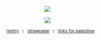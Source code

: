 <div align="center">
<p align="center"> <img src="https://komarev.com/ghpvc/?username=kyostro&label=🔥&color=b81816&style=plastic&base=40000" /> 
<p align="center">
  <p align="center"> 

<img src="https://i.imgur.com/FzFavmd.gif" />

 <p align="center"> 


‎ ‎ ‎ ‎ 
<sup>[rentry](https://rentry.co/kyostro) ‎ ‎‎  ⦂ ‎ ‎ [strawpage](https://kyodraw.straw.page/) ‎ ‎‎  ⦂ ‎ ‎ [links for palestine](https://x.com/l0veol0gy5/status/1788378594806272129)
